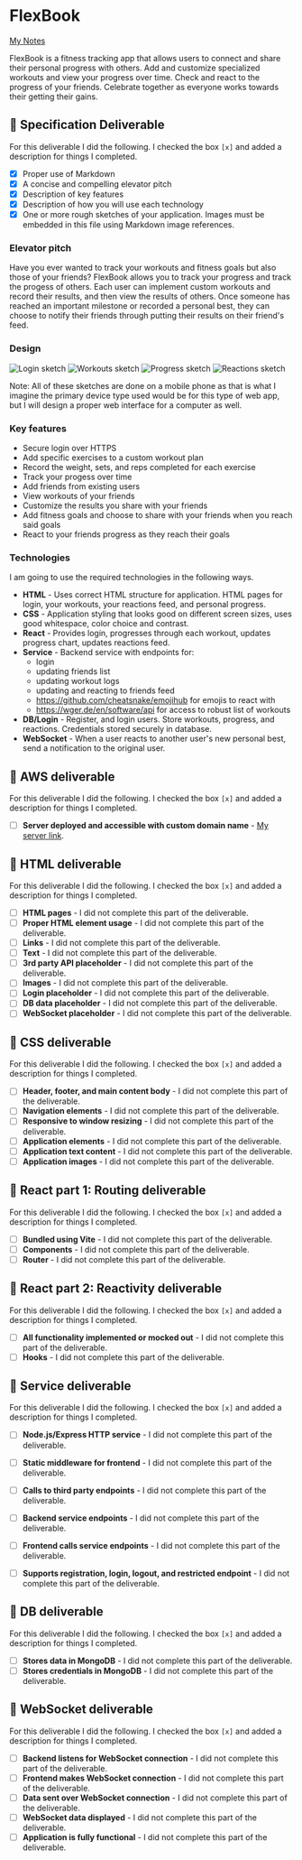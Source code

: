 # FlexBook

[My Notes](notes.md)

FlexBook is a fitness tracking app that allows users to connect and share their personal progress with others. Add and customize specialized workouts and view your progress over time. Check and react to the progress of your friends. Celebrate together as everyone works towards their getting their gains.


## 🚀 Specification Deliverable

For this deliverable I did the following. I checked the box `[x]` and added a description for things I completed.

- [x] Proper use of Markdown
- [x] A concise and compelling elevator pitch
- [x] Description of key features
- [x] Description of how you will use each technology
- [x] One or more rough sketches of your application. Images must be embedded in this file using Markdown image references.

### Elevator pitch

Have you ever wanted to track your workouts and fitness goals but also those of your friends? FlexBook allows you to track your progress and track the progess of others. Each user can implement custom workouts and record their results, and then view the results of others. Once someone has reached an important milestone or recorded a personal best, they can choose to notify their friends through putting their results on their friend's feed.

### Design

![Login sketch](images/Login.png)
![Workouts sketch](images/Workouts.png)
![Progress sketch](images/Progress.png)
![Reactions sketch](images/Reactions.png)

Note: All of these sketches are done on a mobile phone as that is what I imagine the primary device type used would be for this type of web app, but I will design a proper web interface for a computer as well.

### Key features

- Secure login over HTTPS
- Add specific exercises to a custom workout plan
- Record the weight, sets, and reps completed for each exercise
- Track your progess over time
- Add friends from existing users
- View workouts of your friends
- Customize the results you share with your friends
- Add fitness goals and choose to share with your friends when you reach said goals
- React to your friends progress as they reach their goals


### Technologies

I am going to use the required technologies in the following ways.

- **HTML** - Uses correct HTML structure for application. HTML pages for login, your workouts, your reactions feed, and personal progress.
- **CSS** - Application styling that looks good on different screen sizes, uses good whitespace, color choice and contrast.
- **React** - Provides login, progresses through each workout, updates progress chart, updates reactions feed.
- **Service** - Backend service with endpoints for:
  - login
  - updating friends list
  - updating workout logs
  - updating and reacting to friends feed
  - https://github.com/cheatsnake/emojihub for emojis to react with 
  - https://wger.de/en/software/api for access to robust list of workouts
- **DB/Login** - Register, and login users. Store workouts, progress, and reactions. Credentials stored securely in database.
- **WebSocket** - When a user reacts to another user's new personal best, send a notification to the original user.

## 🚀 AWS deliverable

For this deliverable I did the following. I checked the box `[x]` and added a description for things I completed.

- [ ] **Server deployed and accessible with custom domain name** - [My server link](https://yourdomainnamehere.click).

## 🚀 HTML deliverable

For this deliverable I did the following. I checked the box `[x]` and added a description for things I completed.

- [ ] **HTML pages** - I did not complete this part of the deliverable.
- [ ] **Proper HTML element usage** - I did not complete this part of the deliverable.
- [ ] **Links** - I did not complete this part of the deliverable.
- [ ] **Text** - I did not complete this part of the deliverable.
- [ ] **3rd party API placeholder** - I did not complete this part of the deliverable.
- [ ] **Images** - I did not complete this part of the deliverable.
- [ ] **Login placeholder** - I did not complete this part of the deliverable.
- [ ] **DB data placeholder** - I did not complete this part of the deliverable.
- [ ] **WebSocket placeholder** - I did not complete this part of the deliverable.

## 🚀 CSS deliverable

For this deliverable I did the following. I checked the box `[x]` and added a description for things I completed.

- [ ] **Header, footer, and main content body** - I did not complete this part of the deliverable.
- [ ] **Navigation elements** - I did not complete this part of the deliverable.
- [ ] **Responsive to window resizing** - I did not complete this part of the deliverable.
- [ ] **Application elements** - I did not complete this part of the deliverable.
- [ ] **Application text content** - I did not complete this part of the deliverable.
- [ ] **Application images** - I did not complete this part of the deliverable.

## 🚀 React part 1: Routing deliverable

For this deliverable I did the following. I checked the box `[x]` and added a description for things I completed.

- [ ] **Bundled using Vite** - I did not complete this part of the deliverable.
- [ ] **Components** - I did not complete this part of the deliverable.
- [ ] **Router** - I did not complete this part of the deliverable.

## 🚀 React part 2: Reactivity deliverable

For this deliverable I did the following. I checked the box `[x]` and added a description for things I completed.

- [ ] **All functionality implemented or mocked out** - I did not complete this part of the deliverable.
- [ ] **Hooks** - I did not complete this part of the deliverable.

## 🚀 Service deliverable

For this deliverable I did the following. I checked the box `[x]` and added a description for things I completed.

- [ ] **Node.js/Express HTTP service** - I did not complete this part of the deliverable.
- [ ] **Static middleware for frontend** - I did not complete this part of the deliverable.
- [ ] **Calls to third party endpoints** - I did not complete this part of the deliverable.
- [ ] **Backend service endpoints** - I did not complete this part of the deliverable.
- [ ] **Frontend calls service endpoints** - I did not complete this part of the deliverable.
- [ ] **Supports registration, login, logout, and restricted endpoint** - I did not complete this part of the deliverable.


## 🚀 DB deliverable

For this deliverable I did the following. I checked the box `[x]` and added a description for things I completed.

- [ ] **Stores data in MongoDB** - I did not complete this part of the deliverable.
- [ ] **Stores credentials in MongoDB** - I did not complete this part of the deliverable.

## 🚀 WebSocket deliverable

For this deliverable I did the following. I checked the box `[x]` and added a description for things I completed.

- [ ] **Backend listens for WebSocket connection** - I did not complete this part of the deliverable.
- [ ] **Frontend makes WebSocket connection** - I did not complete this part of the deliverable.
- [ ] **Data sent over WebSocket connection** - I did not complete this part of the deliverable.
- [ ] **WebSocket data displayed** - I did not complete this part of the deliverable.
- [ ] **Application is fully functional** - I did not complete this part of the deliverable.
